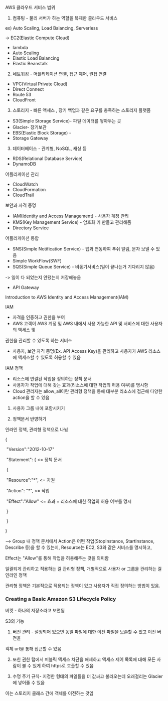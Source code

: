AWS 클라우드 서비스 범위

1) 컴퓨팅 - 물리 서버가 하는 역할을 복제한 클라우드 서비스

ex) Auto Scaling, Load Balancing, Serverless

-> EC2(Elastic Compute Cloud)

* lambda
* Auto Scaling
* Elastic Load Balancing
* Elastic Beanstalk

2) 네트워킹 - 어플리케이션 연결, 접근 제어, 원접 연결

- VPC(Virtual Private Cloud)
- Direct Connect
- Route 53
- CloudFront

3) 스토리지 - 빠른 액세스 , 장기 백업과 같은 요구를 충족하는 스토리지 플랫폼

- S3(Simple Storage Service)- 파일 데이터를 쌓아두는 곳
- Glacier- 장기보관
- EBS(Elastic Block Storage) - 
- Storage Gateway

3) 데이터베이스 - 관계형, NoSQL, 캐싱 등

- RDS(Relational Database Service)
- DynamoDB

어플리케이션 관리

* CloudWatch
* CloudFormation
* CloudTrail

보안과 자격 증명

* IAM(Identity and Access Management) - 사용자 계정 관리
* KMS(Key Management Service) - 암호화 키 만들고 관리해줌
* Directory Service

어플리케이션 통합

* SNS(Simple Notification Service) - 앱과 연동하여 푸쉬 알림, 문자 보낼 수 있음
* Simple WorkFlow(SWF)
* SQS(Simple Queue Service) - 비동기서비스(일이 끝나는거 기다리지 않음)

-> 일이 다 되었는지 안됐는지 저장해놓음

* API Gateway

Introduction to AWS Identity and Access Management(IAM)



IAM

- 자격을 인증하고 권한을 부여
- AWS 고객이 AWS 계정 및 AWS 내에서 사용 가능한 API 및 서비스에 대한 사용자의 액세스 및

권한을 관리할 수 있도록 하는 서비스

* 사용자, 보안 자격 증명(Ex. API Access Key)을 관리하고 사용자가 AWS 리소스에 액세스할 수 있도록 허용할 수 있음

IAM 정책

- 리소스에 연결된 작업을 정의하는 정책 문서
- 사용자가 작업에 대해 갖는 효과(리소스에 대한 작업의 허용 여부)를 명시함
- Cloud 관리자는 allow_all이란 관리형 정책을 통해 대부분 리소스에 접근해 다양한 action을 할 수 있음

1) 사용자 그룹 내에 포함시키기

2) 정책문서 반영하기

인라인 정책, 관리형 정책으로 나뉨

{

​		"Version":"2012-10-17"

​		"Statement": {			<= 정책 문서

​					{

​					"Resource":"*",	<= 자원

​					"Action": "*",	<= 작업

​					"Effect":"Allow"	<= 효과 = 리소스에 대한 작업의 허용 여부를 명시					

​					}

​		}

}

--> Group 내 정책 문서에서 Action은 어떤 작업(StopInstance, StartInstance, Describe 등)을 할 수 있는지, Resource는 EC2, S3와 같은 서비스를 명시하고,

Effect는 "Allow"를 통해 작업을 허용해주는 것을 의미함

일괄되게 관리하고 적용하는 걸 관리형 정책, 개별적으로 사용자 or 그룹을 관리하는 걸 인라인 정책

관리형 정책은 기본적으로 적용되는 정책이 있고 사용자가 직접 정의하는 방법이 있음.



### Creating a Basic Amazon S3 Lifecycle Policy

버켓 - 하나의 저장소라고 보면됨

S3의 기능

1) 버전 관리 - 설정되어 있으면 동일 파일에 대한 이전 파일을 보존할 수 있고 이전 버전을

객체 url을 통해 접근할 수 있음

2) 또한 권한 탭에서 퍼블릭 액세스 차단을 해제하고 액세스 제어 목록에 대해 모든 사람이 볼 수 있게 하여 https로 호출할 수 있음

3) 수명 주기 규칙- 지정한 형태의 파일들을 더 값싸고 불러오는데 오래걸리는 Glacier에 넣어줄 수 있음

이는 스토리지 클래스 간에 객체를 이전하는 것임

